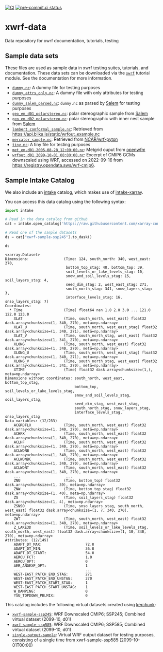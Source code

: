 [![CI](https://github.com/ncar-xdev/xwrf-data/actions/workflows/ci.yaml/badge.svg)](https://github.com/ncar-xdev/xwrf-data/actions/workflows/ci.yaml)
[![pre-commit.ci status](https://results.pre-commit.ci/badge/github/ncar-xdev/xwrf-data/main.svg)](https://results.pre-commit.ci/latest/github/ncar-xdev/xwrf-data/main)

# xwrf-data

Data repository for xwrf documentation, tutorials, testing

## Sample data sets

These files are used as sample data in xwrf testing suites, tutorials, and documentation. These data sets can be downloaded via the [`xwrf`](https://github.com/ncar-xdev/xwrf) tutorial module. See the documentation for more information.

- [`dummy.nc`](./data/dummy.nc): A dummy file for testing purposes
- [`dummy_attrs_only.nc`](./data/dummy_attrs_only.nc): A dummy file with only attributes for testing purposes
- [`dummy_salem_parsed.nc`](./data/dummy_salem_parsed.nc): `dummy.nc` as parsed by [Salem](https://github.com/fmaussion/salem) for testing purposes
- [`geo_em_d01_polarstereo.nc`](./data/geo_em_d01_polarstereo.nc): polar stereographic sample from [Salem](https://github.com/fmaussion/salem-sample-data/blob/master/salem-test/grid/geo_em_d01_polarstereo.nc?rgh-link-date=2022-02-07T21%3A50%3A37Z)
- [`geo_em_d02_polarstereo.nc`](./data/geo_em_d02_polarstereo.nc): polar stereographic with inner nest sample from [Salem](https://github.com/fmaussion/salem-sample-data/blob/master/salem-test/grid/geo_em_d02_polarstereo.nc?rgh-link-date=2022-02-07T21%3A50%3A37Z)
- [`lambert_conformal_sample.nc`](./data/lambert_conformal_sample.nc): Retrieved from <https://api.blika.is/static/wrfout_example.nc>
- [`mercator_sample.nc`](./data/mercator_sample.nc): Retrieved from [NCAR/wrf-pyton](https://github.com/NCAR/wrf-python/blob/develop/test/ci_tests/ci_test_file.nc?rgh-link-date=2022-02-07T21%3A50%3A37Z)
- [`tiny.nc`](./data/tiny.nc): A tiny file for testing purposes
- [`met_em.d01.2005-08-28_12:00:00.nc`](./data/met_em.d01.2005-08-28_12:00:00.nc): Metgrid ouput from [openwfm](https://wiki.openwfm.org/wiki/How_to_run_WRF-Fire_with_real_data)
- [`wrfout_d01_2099-10-01_00:00:00.nc`](./data/wrfout_d01_2099-10-01_00:00:00.nc): Excerpt of CMIP6 GCMs downscaled using WRF, accessed on 2022-09-16 from https://registry.opendata.aws/wrf-cmip6.

## Sample Intake Catalog

We also include an [intake](https://github.com/intake/intake) catalog, which makes use of [intake-xarray](https://github.com/intake/intake-xarray).

You can access this data catalog using the following syntax:

```python
import intake

# Read in the data catalog from github
cat = intake.open_catalog('https://raw.githubusercontent.com/xarray-contrib/xwrf-data/main/catalogs/catalog.yml')

# Read one of the sample datasets
ds = cat["xwrf-sample-ssp245"].to_dask()

ds
```

```
<xarray.Dataset>
Dimensions:                (Time: 124, south_north: 340, west_east: 270,
                            bottom_top_stag: 40, bottom_top: 39,
                            soil_levels_or_lake_levels_stag: 10,
                            snow_and_soil_levels_stag: 15, soil_layers_stag: 4,
                            seed_dim_stag: 2, west_east_stag: 271,
                            south_north_stag: 341, snow_layers_stag: 3,
                            interface_levels_stag: 16, snso_layers_stag: 7)
Coordinates:
  * Time                   (Time) float64 nan 1.0 2.0 3.0 ... 121.0 122.0 123.0
    XLAT                   (Time, south_north, west_east) float32 dask.array<chunksize=(1, 340, 270), meta=np.ndarray>
    XLAT_U                 (Time, south_north, west_east_stag) float32 dask.array<chunksize=(1, 340, 271), meta=np.ndarray>
    XLAT_V                 (Time, south_north_stag, west_east) float32 dask.array<chunksize=(1, 341, 270), meta=np.ndarray>
    XLONG                  (Time, south_north, west_east) float32 dask.array<chunksize=(1, 340, 270), meta=np.ndarray>
    XLONG_U                (Time, south_north, west_east_stag) float32 dask.array<chunksize=(1, 340, 271), meta=np.ndarray>
    XLONG_V                (Time, south_north_stag, west_east) float32 dask.array<chunksize=(1, 341, 270), meta=np.ndarray>
    XTIME                  (Time) float32 dask.array<chunksize=(1,), meta=np.ndarray>
Dimensions without coordinates: south_north, west_east, bottom_top_stag,
                                bottom_top, soil_levels_or_lake_levels_stag,
                                snow_and_soil_levels_stag, soil_layers_stag,
                                seed_dim_stag, west_east_stag,
                                south_north_stag, snow_layers_stag,
                                interface_levels_stag, snso_layers_stag
Data variables: (12/283)
    ACGRDFLX               (Time, south_north, west_east) float32 dask.array<chunksize=(1, 340, 270), meta=np.ndarray>
    ACHFX                  (Time, south_north, west_east) float32 dask.array<chunksize=(1, 340, 270), meta=np.ndarray>
    ACLHF                  (Time, south_north, west_east) float32 dask.array<chunksize=(1, 340, 270), meta=np.ndarray>
    ACLWDNB                (Time, south_north, west_east) float32 dask.array<chunksize=(1, 340, 270), meta=np.ndarray>
    ACLWDNBC               (Time, south_north, west_east) float32 dask.array<chunksize=(1, 340, 270), meta=np.ndarray>
    ACLWDNT                (Time, south_north, west_east) float32 dask.array<chunksize=(1, 340, 270), meta=np.ndarray>
    ...                     ...
    ZNU                    (Time, bottom_top) float32 dask.array<chunksize=(1, 39), meta=np.ndarray>
    ZNW                    (Time, bottom_top_stag) float32 dask.array<chunksize=(1, 40), meta=np.ndarray>
    ZS                     (Time, soil_layers_stag) float32 dask.array<chunksize=(1, 4), meta=np.ndarray>
    ZSNSO                  (Time, snso_layers_stag, south_north, west_east) float32 dask.array<chunksize=(1, 7, 340, 270), meta=np.ndarray>
    ZWT                    (Time, south_north, west_east) float32 dask.array<chunksize=(1, 340, 270), meta=np.ndarray>
    Z_LAKE3D               (Time, soil_levels_or_lake_levels_stag, south_north, west_east) float32 dask.array<chunksize=(1, 10, 340, 270), meta=np.ndarray>
Attributes: (12/149)
    ADAPT_DT_MAX:                    72.0
    ADAPT_DT_MIN:                    36.0
    ADAPT_DT_START:                  54.0
    AERCU_FCT:                       1.0
    AERCU_OPT:                       0
    AER_ANGEXP_OPT:                  1
    ...                              ...
    WEST-EAST_PATCH_END_STAG:        271
    WEST-EAST_PATCH_END_UNSTAG:      270
    WEST-EAST_PATCH_START_STAG:      1
    WEST-EAST_PATCH_START_UNSTAG:    1
    W_DAMPING:                       0
    YSU_TOPDOWN_PBLMIX:              0
```

This catalog includes the following virtual datasets created using [kerchunk](https://fsspec.github.io/kerchunk/):

- [`xwrf-sample-ssp245`](./catalogs/ssp245_gcm_wrfout_combined.json): WRF Downscaled CMIP6; SSP245; Combined virtual dataset (2099-10, d01)
- [`xwrf-sample-ssp585`](./catalogs/ssp585_gcm_wrfout_combined.json): WRF Downscaled CMIP6; SSP585; Combined virtual dataset (2099-10, d01)
- [`single-output-sample`](./catalogs/gcm_wrfout_d01_2099-10-01_00_00_00.json): Virtual WRF output dataset for testing purposes, consisting of a single time from xwrf-sample-ssp585 (2099-10-01T00:00)
